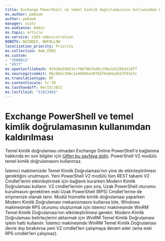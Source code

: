 ```yaml
---
title: Exchange PowerShell ve temel kimlik doğrulamasının kullanımdan kaldırılması
ms.author: pebaum
author: pebaum
manager: scotv
ms.audience: Admin
ms.topic: article
ms.service: o365-administration
ROBOTS: NOINDEX, NOFOLLOW
localization_priority: Priority
ms.collection: Adm_O365
ms.custom:
- "3500011"
- "4577"
ms.openlocfilehash: 01938a59b53ccf8b7867ed9c256e141205d31dff
ms.sourcegitcommit: 8bc60ec34bc1e40685e3976576e04a2623f63a7c
ms.translationtype: MT
ms.contentlocale: tr-TR
ms.lasthandoff: 04/15/2021
ms.locfileid: "51813492"
---
```

# <a name="exchange-powershell-and-basic-authentication-deprecation"></a>Exchange PowerShell ve temel kimlik doğrulamasının kullanımdan kaldırılması

Temel kimlik doğrulaması olmadan Exchange Online PowerShell'e bağlanma hakkında en son bilgiler için [lütfen bu sayfaya gidin](https://aka.ms/exops-docs). PowerShell V2 modülü temel kimlik doğrulamasını kullanmaz.

İstemci makinenizde Temel Kimlik Doğrulaması’nın yine de etkinleştirilmesi gerektiğini unutmayın.
Yeni PowerShell V2 modülü tüm REST tabanlı V2 Cmdlet’lerini etkinleştirmek için bağlantı kurarken Modern Kimlik Doğrulaması kullanır. V2 cmdlet’lerinin yanı sıra, Uzak PowerShell oturumu kurulmasını gerektiren eski Uzak PowerShell (RPS) Cmdlet’lerine de erişmenize olanak tanır. Modül hizmette kimlik doğrulaması yaparken Modern Kimlik Doğrulaması mekanizmasını kullansa bile, Windows makinesinde RPS oturumu oluşturmak için istemci makinesinde WinRM Temel Kimlik Doğrulaması’nın etkinleştirilmesi gerekir. Modern Kimlik Doğrulaması belirteçlerini aktarmak için WinRM Temel Kimlik Doğrulaması işlem hattı kullanılır. İstemci makinesinde WinRM Temel Kimlik Doğrulaması devre dışı bırakılırsa yeni V2 cmdlet’leri çalışmaya devam eder (ama eski RPS cmdlet’leri çalışmaz).
